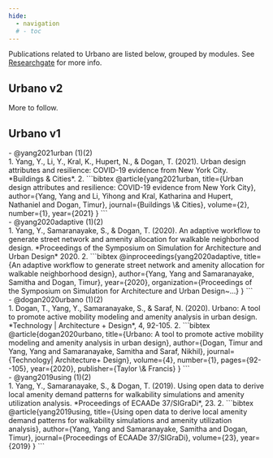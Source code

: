 ```yaml
---
hide:
  - navigation
  # - toc
---
```


Publications related to Urbano are listed below, grouped by modules. See [Researchgate](https://www.researchgate.net/profile/Yang-Yang-168/research) for more info.

## Urbano v2

More to follow.

## Urbano v1

<div class="annotate" markdown>
- @yang2021urban (1)(2)
</div>
1. Yang, Y., Li, Y., Kral, K., Hupert, N., & Dogan, T. (2021). Urban design attributes and resilience: COVID-19 evidence from New York City. *Buildings & Cities*.
2.  
```bibtex
@article{yang2021urban,
  title={Urban design attributes and resilience: COVID-19 evidence from New York City},
  author={Yang, Yang and Li, Yihong and Kral, Katharina and Hupert, Nathaniel and Dogan, Timur},
  journal={Buildings \& Cities},
  volume={2},
  number={1},
  year={2021}
}
```

<div class="annotate" markdown>
- @yang2020adaptive (1)(2)
</div>
1. Yang, Y., Samaranayake, S., & Dogan, T. (2020). An adaptive workflow to generate street network and amenity allocation for walkable neighborhood design. *Proceedings of the Symposium on Simulation for Architecture and Urban Design* 2020.
2.  
```bibtex
@inproceedings{yang2020adaptive,
  title={An adaptive workflow to generate street network and amenity allocation for walkable neighborhood design},
  author={Yang, Yang and Samaranayake, Samitha and Dogan, Timur},
  year={2020},
  organization={Proceedings of the Symposium on Simulation for Architecture and Urban Design~…}
}
```

<div class="annotate" markdown>
- @dogan2020urbano (1)(2)
</div>
1. Dogan, T., Yang, Y., Samaranayake, S., & Saraf, N. (2020). Urbano: A tool to promote active mobility modeling and amenity analysis in urban design. *Technology | Architecture + Design*, 4, 92-105.
2.  
```bibtex
@article{dogan2020urbano,
  title={Urbano: A tool to promote active mobility modeling and amenity analysis in urban design},
  author={Dogan, Timur and Yang, Yang and Samaranayake, Samitha and Saraf, Nikhil},
  journal={Technology| Architecture+ Design},
  volume={4},
  number={1},
  pages={92--105},
  year={2020},
  publisher={Taylor \& Francis}
}
```

<div class="annotate" markdown>
- @yang2019using (1)(2)
</div>
1. Yang, Y., Samaranayake, S., & Dogan, T. (2019). Using open data to derive local amenity demand patterns for walkability simulations and amenity utilization analysis. *Proceedings of ECAADe 37/SIGraDi*, 23.
2.  
```bibtex
@article{yang2019using,
  title={Using open data to derive local amenity demand patterns for walkability simulations and amenity utilization analysis},
  author={Yang, Yang and Samaranayake, Samitha and Dogan, Timur},
  journal={Proceedings of ECAADe 37/SIGraDi},
  volume={23},
  year={2019}
}
```